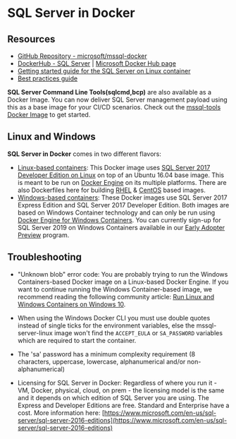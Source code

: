 # SQL Server in Docker

## Resources

- [GitHub Repository - microsoft/mssql-docker](https://github.com/microsoft/mssql-docker)
- [DockerHub - SQL Server]() | [Microsoft Docker Hub page](https://hub.docker.com/u/microsoft)
- [Getting started guide for the SQL Server on Linux container](https://docs.microsoft.com/en-us/sql/linux/quickstart-install-connect-docker)
- [Best practices guide](https://docs.microsoft.com/en-us/sql/linux/sql-server-linux-configure-docker)

**SQL Server Command Line Tools(sqlcmd,bcp)** are also available as a Docker Image. You can now deliver SQL Server management payload using this as a base image for your CI/CD scenarios. Check out the [mssql-tools Docker Image](https://hub.docker.com/r/microsoft/mssql-tools/) to get started.

## Linux and Windows

**SQL Server in Docker** comes in two different flavors:
- [Linux-based containers](https://github.com/Microsoft/mssql-docker/tree/master/linux): This Docker image uses [SQL Server 2017 Developer Edition on Linux](https://docs.microsoft.com/en-us/sql/linux/) on top of an Ubuntu 16.04 base image. This is meant to be run on [Docker Engine](https://www.docker.com/products/overview) on its multiple platforms.  There are also Dockerfiles here for building [RHEL](linux/preview/RHEL/Dockerfile) & [CentOS](linux/preview/CentOS/Dockerfile) based images.
- [Windows-based containers](https://github.com/Microsoft/mssql-docker/tree/master/windows): These Docker images use SQL Server 2017 Express Edition and SQL Server 2017 Developer Edition. Both images are based on Windows Container technology and can only be run using [Docker Engine for Windows Containers](https://msdn.microsoft.com/en-us/virtualization/windowscontainers/docker/configure_docker_daemon). You can currently sign-up for SQL Server 2019 on Windows Containers available in our [Early Adopter Preview](https://cloudblogs.microsoft.com/sqlserver/2019/07/01/sql-server-2019-on-windows-containers-now-in-early-adopters-program/) program.

## Troubleshooting

- "Unknown blob" error code: You are probably trying to run the Windows Containers-based Docker image on a Linux-based Docker Engine. If you want to continue running the Windows Container-based image, we recommend reading the following community article: [Run Linux and Windows Containers on Windows 10](https://stefanscherer.github.io/run-linux-and-windows-containers-on-windows-10/).

- When using the Windows Docker CLI you must use double quotes instead of single ticks for the environment variables, else the mssql-server-linux image won't find the `ACCEPT_EULA` or `SA_PASSWORD` variables which are required to start the container.

- The 'sa' password has a minimum complexity requirement (8 characters, uppercase, lowercase, alphanumerical and/or non-alphanumerical)

- Licensing for SQL Server in Docker: Regardless of where you run it - VM, Docker, physical, cloud, on prem - the licensing model is the same and it depends on which edition of SQL Server you are using. The Express and Developer Editions are free. Standard and Enterprise have a cost. More information here: [https://www.microsoft.com/en-us/sql-server/sql-server-2016-editions](https://www.microsoft.com/en-us/sql-server/sql-server-2016-editions)